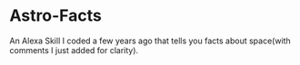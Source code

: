 # Astro-Facts
An Alexa Skill I coded a few years ago that tells you facts about space(with comments I just added for clarity).

